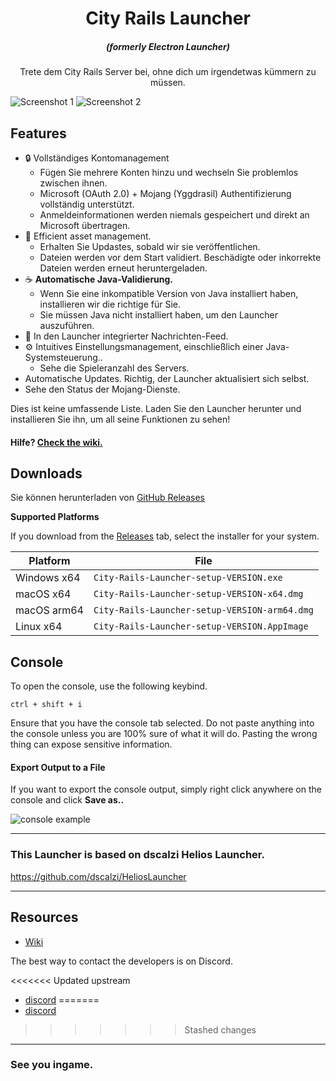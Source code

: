 
<h1 align="center">City Rails Launcher</h1>

<em><h5 align="center">(formerly Electron Launcher)</h5></em>


<p align="center">Trete dem City Rails Server bei, ohne dich um irgendetwas kümmern zu müssen.</p>

![Screenshot 1](https://cdn.discordapp.com/attachments/934121807567552622/1142560214143479839/2023-08-19_22.42.47.png)
![Screenshot 2](https://cdn.discordapp.com/attachments/934121807567552622/1142878214562271282/2023-08-20_19.46.52.png_2.png)

## Features

* 🔒 Vollständiges Kontomanagement
  * Fügen Sie mehrere Konten hinzu und wechseln Sie problemlos zwischen ihnen.
  * Microsoft (OAuth 2.0) + Mojang (Yggdrasil) Authentifizierung vollständig unterstützt.
  * Anmeldeinformationen werden niemals gespeichert und direkt an Microsoft übertragen.
* 📂 Efficient asset management.
  * Erhalten Sie Updastes, sobald wir sie veröffentlichen.
  * Dateien werden vor dem Start validiert. Beschädigte oder inkorrekte Dateien werden erneut heruntergeladen.
* ☕ **Automatische Java-Validierung.**
  * Wenn Sie eine inkompatible Version von Java installiert haben, installieren wir die richtige für Sie.
  * Sie müssen Java nicht installiert haben, um den Launcher auszuführen.
* 📰 In den Launcher integrierter Nachrichten-Feed.
* ⚙️ Intuitives Einstellungsmanagement, einschließlich einer Java-Systemsteuerung..
  * Sehe die Spieleranzahl des Servers.
* Automatische Updates. Richtig, der Launcher aktualisiert sich selbst.
*  Sehe den Status der Mojang-Dienste.

Dies ist keine umfassende Liste. Laden Sie den Launcher herunter und installieren Sie ihn, um all seine Funktionen zu sehen!

#### Hilfe? [Check the wiki.][wiki]

## Downloads

Sie können herunterladen von [GitHub Releases](https://github.com/vin2nt/city-rails-launcher/releases)

**Supported Platforms**

If you download from the [Releases](https://github.com/vin2nt/city-rails-launcher/releases) tab, select the installer for your system.

| Platform | File |
| -------- | ---- |
| Windows x64 | `City-Rails-Launcher-setup-VERSION.exe` |
| macOS x64 | `City-Rails-Launcher-setup-VERSION-x64.dmg` |
| macOS arm64 | `City-Rails-Launcher-setup-VERSION-arm64.dmg` |
| Linux x64 | `City-Rails-Launcher-setup-VERSION.AppImage` |

## Console

To open the console, use the following keybind.

```console
ctrl + shift + i
```

Ensure that you have the console tab selected. Do not paste anything into the console unless you are 100% sure of what it will do. Pasting the wrong thing can expose sensitive information.

#### Export Output to a File

If you want to export the console output, simply right click anywhere on the console and click **Save as..**

![console example](https://i.imgur.com/T5e73jP.png)

---

### This Launcher is based on dscalzi Helios Launcher.

https://github.com/dscalzi/HeliosLauncher


---

## Resources

* [Wiki][wiki]

The best way to contact the developers is on Discord.

<<<<<<< Updated upstream
* [discord](https://discord.gg/Ns8u3F5Xmc)
=======
* [discord](https://discord.gg/pebxV2BsUr)
>>>>>>> Stashed changes


---

### See you ingame.




[discord]: https://discord.gg/Ns8u3F5Xmc 'Discord'
[wiki]: https://github.com/vin2nt/city-rails-launcher/wiki 'wiki'
